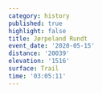 ```yaml
---
category: history
published: true
highlight: false
title: Jørpeland Rundt
event_date: '2020-05-15'
distance: '20039'
elevation: '1516'
surface: Trail
time: '03:05:11'
---
```

